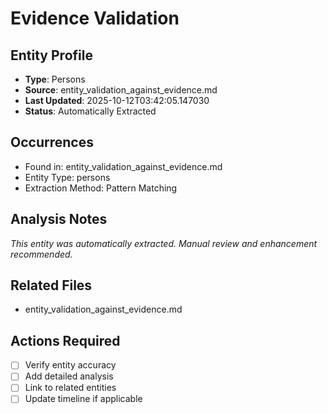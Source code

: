 # Evidence Validation

## Entity Profile
- **Type**: Persons
- **Source**: entity_validation_against_evidence.md
- **Last Updated**: 2025-10-12T03:42:05.147030
- **Status**: Automatically Extracted

## Occurrences
- Found in: entity_validation_against_evidence.md
- Entity Type: persons
- Extraction Method: Pattern Matching

## Analysis Notes
*This entity was automatically extracted. Manual review and enhancement recommended.*

## Related Files
- entity_validation_against_evidence.md

## Actions Required
- [ ] Verify entity accuracy
- [ ] Add detailed analysis
- [ ] Link to related entities
- [ ] Update timeline if applicable
